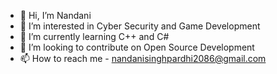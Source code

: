 - 👋 Hi, I’m Nandani
- 👀 I’m interested in Cyber Security and Game Development
- 🌱 I’m currently learning C++ and C#
- 💞️ I’m looking to contribute on Open Source Development
- 📫 How to reach me - nandanisinghpardhi2086@gmail.com

<!---
Frizzy2086/Frizzy2086 is a ✨ special ✨ repository because its `README.md` (this file) appears on your GitHub profile.
You can click the Preview link to take a look at your changes.
--->

